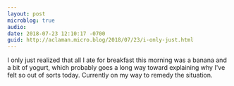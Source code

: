 ```yaml
---
layout: post
microblog: true
audio: 
date: 2018-07-23 12:10:17 -0700
guid: http://aclaman.micro.blog/2018/07/23/i-only-just.html
---
```

I only just realized that all I ate for breakfast this morning was a banana and a bit of yogurt, which probably goes a long way toward explaining why I've felt so out of sorts today. Currently on my way to remedy the situation.
